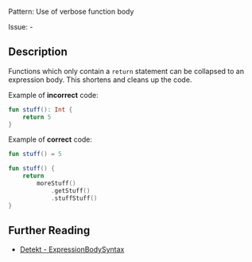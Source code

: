 Pattern: Use of verbose function body

Issue: -

## Description

Functions which only contain a `return` statement can be collapsed to an expression body. This shortens and cleans up the code.

Example of **incorrect** code:

```kotlin
fun stuff(): Int {
    return 5
}
```

Example of **correct** code:

```kotlin
fun stuff() = 5

fun stuff() {
    return
        moreStuff()
            .getStuff()
            .stuffStuff()
}
```

## Further Reading

* [Detekt - ExpressionBodySyntax](https://detekt.github.io/detekt/style.html#expressionbodysyntax)